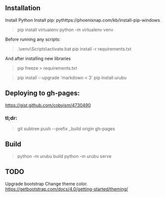 ## Installation

Install Python
Install pip: pythttps://phoenixnap.com/kb/install-pip-windows
> pip install virtualenv
> python -m virtualenv venv

Before running any scripts:
> .\venv\Scripts\activate.bat
> pip install -r requirements.txt

And after installing new libraries
> pip freeze > requirements.txt


> pip install --upgrade 'markdown < 3'
> pip install urubu


## Deploying to gh-pages:

https://gist.github.com/cobyism/4730490

### tl;dr:

> git subtree push --prefix _build origin gh-pages


## Build

> python -m urubu build 
> python -m urubu serve


## TODO 
Upgrade bootstrap
Change theme color. https://getbootstrap.com/docs/4.0/getting-started/theming/

